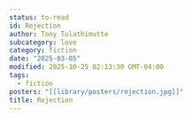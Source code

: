 ```yaml
---
status: to-read
id: Rejection
author: Tony Tulathimutte
subcategory: love
category: fiction
date: "2025-03-05"
modified: 2025-10-25 02:13:30 GMT-04:00
tags:
  - fiction
posters: "[[library/posters/rejection.jpg]]"
title: Rejection
---
```

